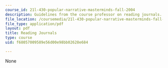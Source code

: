 ```yaml
---
course_id: 21l-430-popular-narrative-masterminds-fall-2004
description: Guidelines from the course professor on reading journals.
file_location: /coursemedia/21l-430-popular-narrative-masterminds-fall-2004/f68057009589e56d00e98bb02628e684_MIT21L_430F04_journals.pdf
file_type: application/pdf
layout: pdf
title: Reading Journals
type: course
uid: f68057009589e56d00e98bb02628e684

---
```

None